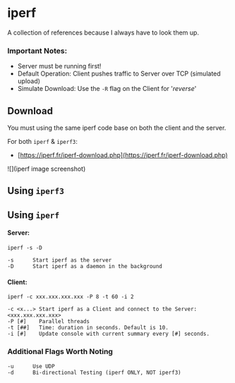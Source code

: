 # iperf
A collection of references because I always have to look them up.

### Important Notes:
- Server must be running first!
- Default Operation: Client pushes traffic to Server over TCP (simulated upload)
- Simulate Download: Use the `-R` flag on the Client for '*reverse*'

## Download
You must using the same iperf code base on both the client and the server.

For both `iperf` & `iperf3`:
- [https://iperf.fr/iperf-download.php](https://iperf.fr/iperf-download.php)

![](iperf image screenshot)

## Using `iperf3`



## Using `iperf`
#### Server:
```
iperf -s -D

-s      Start iperf as the server
-D      Start iperf as a daemon in the background
```
#### Client:
```
iperf -c xxx.xxx.xxx.xxx -P 8 -t 60 -i 2
  
-c <x...> Start iperf as a Client and connect to the Server: <xxx.xxx.xxx.xxx>
-P [#]    Parallel threads
-t [##]   Time: duration in seconds. Default is 10.
-i [#]    Update console with current summary every [#] seconds.
```

### Additional Flags Worth Noting
```
-u      Use UDP
-d      Bi-directional Testing (iperf ONLY, NOT iperf3)
```
